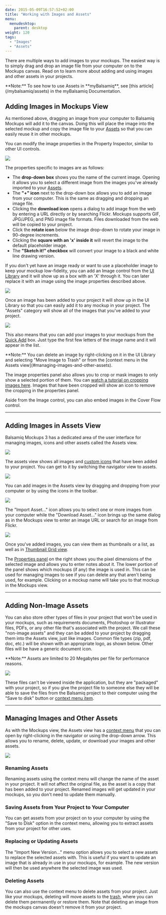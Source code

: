 ```yaml
---
date: 2015-05-09T16:57:52+02:00
title: "Working with Images and Assets"
menu:
  menudesktop:
    parent: desktop
weight: 120
tags:
  - "Images"
  - "Assets"
---
```


There are multiple ways to add images to your mockups. The easiest way is to simply drag and drop an image file from your computer on to the Mockups canvas. Read on to learn more about adding and using images and other assets in your projects.

<span class="alert alert-info show" role="alert">
**Note:** To see how to use Assets in **myBalsamiq**, see [this article](/mybalsamiq/assets) in the myBalsamiq Documentation.
</span>

## Adding Images in Mockups View

As mentioned above, dragging an image from your computer to Balsamiq Mockups will add it to the canvas. Doing this will place the image into the selected mockup and copy the image file to your [Assets](#adding-images-in-assets-view) so that you can easily reuse it in other mockups.

You can modify the image properties in the Property Inspector, similar to other UI controls.

![](//media.balsamiq.com/img/support/docs/m4d/b3/image-properties.png)

The properties specific to images are as follows:

*   The **drop-down box** shows you the name of the current image. Opening it allows you to select a different image from the images you've already imported to your [Assets](#adding-images-in-assets-view).
*   The **"+" icon** next to the drop-down box allows you to add an image from your computer. This is the same as dragging and dropping an image file.
*   Clicking the **download icon** opens a dialog to add image from the web by entering a URL directly or by searching Flickr. Mockups supports GIF, JPG/JPEG, and PNG image file formats. Files downloaded from the web will be copied to your project.
*   Click the **rotate icon** below the image drop-down to rotate your image in 90-degree increments.
*   Clicking the **square with an 'x' inside it** will revert the image to the default placeholder image.
*   The **"Sketch it!" checkbox** will convert your image to a black and white line drawing version.

If you don't yet have an image ready or want to use a placeholder image to keep your mockup low-fidelity, you can add an Image control from the [UI Library](/desktop/overview/#the-ui-library) and it will show up as a box with an 'X' through it. You can later replace it with an image using the image properties described above.

![](//media.balsamiq.com/img/support/docs/m4d/b3/image-default.png)

Once an image has been added to your project it will show up in the UI Library so that you can easily add it to any mockup in your project. The "Assets" category will show all of the images that you've added to your project.

![](//media.balsamiq.com/img/support/docs/m4d/b3/assets-uilibrary.png)

This also means that you can add your images to your mockups from the [Quick Add](/desktop/overview/#the-quick-add-tool) box. Just type the first few letters of the image name and it will appear in the list.

<span class="alert alert-info show" role="alert">
**Note:** You can delete an image by right-clicking on it in the UI Library and selecting "Move Image to Trash" or from the [context menu in the Assets view](#managing-images-and-other-assets).
</span>

The image properties panel also allows you to crop or mask images to only show a selected portion of them. You can [watch a tutorial on cropping images here](http://support.balsamiq.com/customer/portal/articles/1430586). Images that have been cropped will show an icon to remove the cropping in the properties panel.

Aside from the Image control, you can also embed images in the Cover Flow control.

* * *

## Adding Images in Assets View

Balsamiq Mockups 3 has a dedicated area of the user interface for managing images, icons and other assets called the Assets view.

![](//media.balsamiq.com/img/support/docs/m4d/b3/assets.png)

The assets view shows all images and [custom icons](/desktop/icons/#adding-your-own-custom-icons) that have been added to your project. You can get to it by switching the navigator view to assets.

![](//media.balsamiq.com/img/support/docs/m4d/b3/assets1.png)

You can add images in the Assets view by dragging and dropping from your computer or by using the icons in the toolbar.

![](//media.balsamiq.com/img/support/docs/m4d/b3/assets2.png)

The "Import Asset..." icon allows you to select one or more images from your computer while the "Download Asset..." icon brings up the same dialog as in the Mockups view to enter an image URL or search for an image from Flickr.

![](//media.balsamiq.com/img/support/docs/m4d/b3/add-from-web.png)

Once you've added images, you can view them as thumbnails or a list, as well as in [Thumbnail Grid view](/desktop/overview/#thumbnail-grid-view).

The [Properties panel](/desktop/overview/#the-properties-panel) on the right shows you the pixel dimensions of the selected image and allows you to enter notes about it. The lower portion of the panel shows which mockups (if any) the image is used in. This can be used for managing images to see if you can delete any that aren't being used, for example. Clicking on a mockup name will take you to that mockup in the Mockups view.

* * *

## Adding Non-Image Assets

You can also store other types of files in your project that won't be used in your mockups, such as requirements documents, Photoshop or Illustrator files, PDFs, or any other file that's associated with the project. We call these "non-image assets" and they can be added to your project by dragging them into the Assets view, just like images. Common file types (zip, pdf, doc, etc.) will be shown with an appropriate logo, as shown below. Other files will be have a generic document icon.

<span class="alert alert-info show" role="alert">
**Note:** Assets are limited to 20 Megabytes per file for performance reasons.
</span>

![](//media.balsamiq.com/img/support/docs/m4d/b3/nonimageassets.png)

These files can't be viewed inside the application, but they are "packaged" with your project, so if you give the project file to someone else they will be able to save the files from the Balsamiq project to their computer using the "Save to disk" button or [context menu item](#managing-images-and-other-assets).

* * *

## Managing Images and Other Assets

As with the Mockups view, the Assets view has a [context menu](/desktop/overview/#context-menu-actions) that you can open by right-clicking in the navigator or using the drop-down arrow. This allows you to rename, delete, update, or download your images and other assets.

![](//media.balsamiq.com/img/support/docs/m4d/b3/assets-context-menu.png)

### Renaming Assets

Renaming assets using the context menu will change the name of the asset in your project. It will not affect the original file, as the asset is a copy that has been added to your project. Renamed images will get updated in your mockups, so you don't need to update them manually.

### Saving Assets from Your Project to Your Computer

You can get assets from your project on to your computer by using the "Save to Disk" option in the context menu, allowing you to extract assets from your project for other uses.

### Replacing or Updating Assets

The "Import New Version..." menu option allows you to select a new assets to replace the selected assets with. This is useful if you want to update an image that is already in use in your mockups, for example. The new version will then be used anywhere the selected image was used.

### Deleting Assets

You can also use the context menu to delete assets from your project. Just like your mockups, deleting will move assets to the [trash](/desktop/intro/#trash), where you can delete them permanently or restore them. Note that deleting an image from the mockups canvas doesn't remove it from your project.